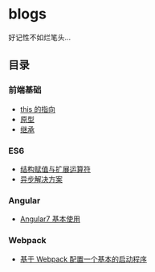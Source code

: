 # blogs

好记性不如烂笔头...

## 目录

### 前端基础

* [this 的指向](https://github.com/Hongcheng1997/blog/issues/12)
* [原型](https://github.com/Hongcheng1997/blog/issues/13)
* [继承](https://github.com/Hongcheng1997/blog/issues/14)
<!-- * [HTML+CSS](https://github.com/Hongcheng1997/blog/issues/4) -->
<!-- * [手写函数](https://github.com/Hongcheng1997/blog/issues/11) -->
<!-- * [Javascript](https://github.com/Hongcheng1997/blog/issues/2) -->
<!-- * [DOM 相关 API](https://github.com/Hongcheng1997/blog/issues/10) -->

### ES6

* [结构赋值与扩展运算符](https://github.com/Hongcheng1997/blog/issues/8)
* [异步解决方案](https://github.com/Hongcheng1997/blog/issues/9)

<!-- ### Vue

* [Vue 基本使用](https://github.com/Hongcheng1997/blog/issues/5) -->
<!-- * [Vuex 源码学习](https://github.com/Hongcheng1997/blog/issues/6) -->
<!-- * [Vue-Router 源码学习](https://github.com/Hongcheng1997/blog/issues/7) -->

### Angular

* [Angular7 基本使用](https://github.com/Hongcheng1997/blog/issues/1)
<!-- 
### React
 
* [React 基本使用](https://github.com/Hongcheng1997/blog/issues/3) -->

### Webpack

* [基于 Webpack 配置一个基本的启动程序](https://github.com/Hongcheng1997/blog/issues/15)
